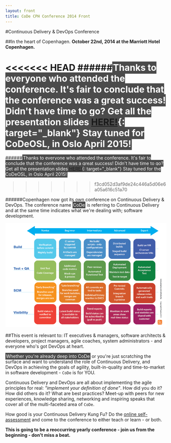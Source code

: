 ```yaml
---
layout: front
title: CoDe CPH Conference 2014 Front
---
```


#Continuous Delivery & DevOps Conference

##In the heart of Copenhagen.
__October 22nd, 2014 at the Marriott Hotel Copenhagen.__

<<<<<<< HEAD
######<span style="background:#4b4b4b; color:#FFFFFF; padding:2px;">Thanks to everyone who attended the conference. It's fair to conclude that the conference was a great success! Didn't have time to go? Get all the presentation slides [HERE!](https://drive.google.com/folderview?id=0B7COmBHPVvgEelpvZFNUX3F0VWs&usp=sharing){: target="_blank"} Stay tuned for CoDeOSL, in Oslo April 2015!</span>
=======
######<span style="background:#4b4b4b; color:#FFFFFF; padding:2px;">Thanks to everyone who attended the conference. It's fair to conclude that the conference was a great success! Didn't have time to go? Get all the presentation slides [HERE!](https://drive.google.com/folderview?id=0B7COmBHPVvgEelpvZFNUX3F0VWs&usp=sharing){: target="_blank"} Stay tuned for the CoDeOSL, in Oslo April 2015!</span>
>>>>>>> f3cd052d3af9de24c446a5d06e6a05a616c51a70

######Copenhagen now got its own conference on Continuous Delivery & DevOps. The conference name <span style="background:#4b4b4b; color:#FFFFFF; padding:2px;">CoDe</span> is referring to Continuous Delivery and at the same time indicates what we're dealing with; software development.

<a href="http://cdmi.praqma.net/">
<img src="/images/maturity_model_web.png" class="stdright" style="width:500."></a>

##This event is relevant to:
IT executives & managers, software architects & developers, project managers, agile coaches, system administrators - and everyone who's got DevOps at heart.

<span style="background:#4b4b4b; color:#FFFFFF; padding:2px;">Whether you're already deep into CoDe</span> or you're just scratching the surface and want to understand the role of Continuous Delivery, and DevOps in achieving the goals of agility, built-in-quality and time-to-market in software development - `CoDe` is for YOU.

Continuous Delivery and DevOps are all about implementing the agile principles for real: _"implement your definition of done"_. How did you do it? How did others do it? What are best practices? Meet-up with peers for new experiences, knowledge sharing, networking and inspiring speaks that cover all of the multi-faceted area of `CoDe`.

How good is your Continuous Delivery Kung Fu? Do the <a href="http://cdmi.praqma.net" target="_blank">online self-assessment</a> and come to the conference to either teach or learn - or both.

__This is going to be a reoccurring yearly conference - join us from the beginning - don't miss a beat.__

